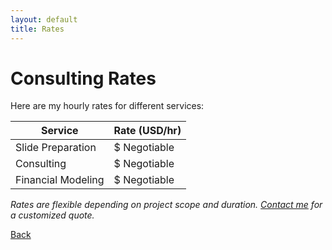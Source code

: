 ```yaml
---
layout: default
title: Rates
---
```


# Consulting Rates

Here are my hourly rates for different services:

| Service          | Rate (USD/hr) |
|------------------|---------------|
| Slide Preparation| $ Negotiable           |
| Consulting       | $ Negotiable           |
| Financial Modeling| $ Negotiable           |

*Rates are flexible depending on project scope and duration. [Contact me](contact.md) for a customized quote.*

[Back](index.md)
